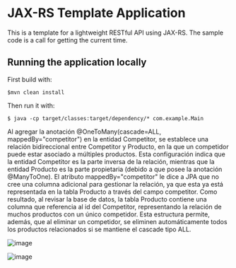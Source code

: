 # JAX-RS Template Application

This is a template for a lightweight RESTful API using JAX-RS. The sample code is a call for getting the current time.
    
## Running the application locally

First build with:

    $mvn clean install

Then run it with:

    $ java -cp target/classes:target/dependency/* com.example.Main

Al agregar la anotación @OneToMany(cascade=ALL, mappedBy="competitor") en la entidad Competitor, se establece una relación bidireccional entre Competitor y Producto, en la que un competidor puede estar asociado a múltiples productos. Esta configuración indica que la entidad Competitor es la parte inversa de la relación, mientras que la entidad Producto es la parte propietaria (debido a que posee la anotación @ManyToOne). El atributo mappedBy="competitor" le dice a JPA que no cree una columna adicional para gestionar la relación, ya que esta ya está representada en la tabla Producto a través del campo competitor. Como resultado, al revisar la base de datos, la tabla Producto contiene una columna que referencia al id del Competitor, representando la relación de muchos productos con un único competidor. Esta estructura permite, además, que al eliminar un competidor, se eliminen automáticamente todos los productos relacionados si se mantiene el cascade tipo ALL.


![image](https://github.com/user-attachments/assets/4fa5b19e-2a42-4157-b3f7-50e198355b2e)

![image](https://github.com/user-attachments/assets/fa1c2e01-2082-4b69-ac85-00562df102e9)

